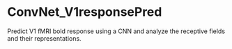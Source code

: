 # ConvNet_V1responsePred
Predict V1 fMRI bold response using a CNN and analyze the receptive fields and their representations.
